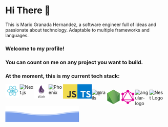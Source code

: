 <h1>Hi There 👋</h1>

<p>
This is Mario Granada Hernandez, a software engineer full of ideas and passionate about technology. Adaptable to multiple frameworks and languages.
</p>

<h3>
Welcome to my profile!

</h3>

<h3> You can count on me on any project you want to build.</h3>

<h3>At the moment, this is my current tech stack:</h3>

<img align="left" alt="React" width="45px" src="./react_logo.svg" />
<img align="left" alt="Next.js" width="45px" src="https://assets.vercel.com/image/upload/v1662130559/nextjs/Icon_dark_background.png" />
<img align="left" alt="Elixir" width="45px" src="https://raw.githubusercontent.com/github/explore/d106aa3f6fa091ab80ab5c8cf0d931baff3caaea/topics/elixir/elixir.png" />
<img align="left" alt="Phoenix" width="45px" src="https://miro.medium.com/max/4800/1*THRh4--2uAqVuBM_Iab78A.png" />
<img align="left" alt="Javascript" width="45px" src="https://raw.githubusercontent.com/github/explore/80688e429a7d4ef2fca1e82350fe8e3517d3494d/topics/javascript/javascript.png" />
<img align="left" alt="Typescript" width="45px" src="https://raw.githubusercontent.com/github/explore/80688e429a7d4ef2fca1e82350fe8e3517d3494d/topics/typescript/typescript.png" />

<br />

<img align="left" itemprop="image" class="avatar flex-shrink-0 mb-3 mr-3 mb-md-0 mr-md-4" src="https://avatars.githubusercontent.com/u/4223?s=200&amp;v=4" width="45px" height="45px" alt="@rails">
<img align="left" alt="Node.js" width="45px" src="https://raw.githubusercontent.com/github/explore/80688e429a7d4ef2fca1e82350fe8e3517d3494d/topics/nodejs/nodejs.png" />
<img align="left" alt="GraphQL" width="45px" src="https://raw.githubusercontent.com/github/explore/5c058a388828bb5fde0bcafd4bc867b5bb3f26f3/topics/graphql/graphql.png" />
<img  align="left" src="/angular/angular/raw/main/adev/src/assets/images/press-kit/angular_icon_gradient.gif" alt="angular-logo" width="45px" height="45px" style="max-width: 100%; height: auto; max-height: 120px; display: inline-block;" data-target="animated-image.originalImage">
<img align="left" src="https://camo.githubusercontent.com/4b0000b8e7a6449a924fe0212093b9f3936ef80cc8fdfbb770baad58f58b8c2c/68747470733a2f2f6e6573746a732e636f6d2f696d672f6c6f676f2d736d616c6c2e737667" width="45px" alt="Nest Logo" data-canonical-src="https://nestjs.com/img/logo-small.svg" style="max-width: 100%;">

<br />
<br />

![Mario Granada Hernandez](./bottom_header.svg)
